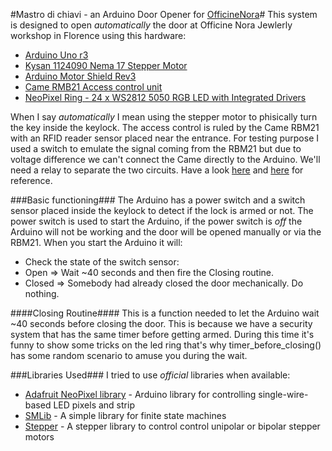 #Mastro di chiavi - an Arduino Door Opener for [OfficineNora](http://www.officinenora.it)#
This system is designed to open *automatically* the door at Officine Nora Jewlerly workshop in Florence using this hardware:
* [Arduino Uno r3](http://arduino.cc/en/Main/ArduinoBoardUno)  
* [Kysan 1124090 Nema 17 Stepper Motor](http://store.arduino.cc/product/MK00742)
* [Arduino Motor Shield Rev3](http://store.arduino.cc/product/A000079)
* [Came RMB21 Access control unit](http://www.cameuk.com/files/pdf/rbm21/RBM21_EN.pdf)
* [NeoPixel Ring - 24 x WS2812 5050 RGB LED with Integrated Drivers](http://www.adafruit.com/product/1586)

When I say *automatically* I mean using the stepper motor to phisically turn the key inside the keylock. The access control is ruled by
the Came RBM21 with an RFID reader sensor placed near the entrance. For testing purpose I used a switch to emulate the signal coming from the RBM21
but due to voltage difference we can't connect the Came directly to the Arduino. We'll need a relay to separate the two circuits.
Have a look [here](http://www.glacialwanderer.com/hobbyrobotics/?p=9) and [here](http://www.instructables.com/id/Connecting-a-12V-Relay-to-Arduino/?ALLSTEPS) for reference.

###Basic functioning###
The Arduino has a power switch and a switch sensor placed inside the keylock to detect if the lock is armed or not. The power switch is used
to start the Arduino, if the power switch is *off* the Arduino will not be working and the door will be opened manually or via the RBM21.
When you start the Arduino it will:

* Check the state of the switch sensor:
 * Open => Wait ~40 seconds and then fire the Closing routine.
 * Closed => Somebody had already closed the door mechanically. Do nothing.

####Closing Routine####
This is a function needed to let the Arduino wait ~40 seconds before closing the door.
This is because we have a security system that has the same timer before getting armed. During this time it's funny to show some tricks on the
led ring that's why timer_before_closing() has some random scenario to amuse you during the wait.  



###Libraries Used###
I tried to use *official* libraries when available:

* [Adafruit NeoPixel library](https://github.com/adafruit/Adafruit_NeoPixel) - Arduino library for controlling single-wire-based LED pixels and strip
* [SMLib](http://playground.arduino.cc/Code/SMlib) - A simple library for finite state machines
* [Stepper](http://arduino.cc/en/reference/stepper) - A stepper library to control control unipolar or bipolar stepper motors
